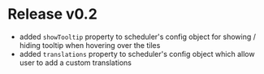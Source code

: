 # Release v0.2

- added `showTooltip` property to scheduler's config object for showing / hiding tooltip when hovering over the tiles
- added `translations` property to scheduler's config object which allow user to add a custom translations
